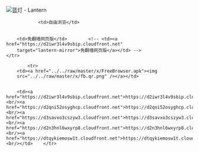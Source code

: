 

<img src="../../raw/master/x/8e0a2b81.c82003be.LanternYellow2.png" alt="蓝灯 - Lantern"/>
<table>
    <tr>
                
                <td>自由浏览</td>
        
        
        <td>免翻墙网页版</td>        <!-- <td><a href="https://d2iwr3l4v9sbip.cloudfront.net"
        target="lantern-mirror">免翻墙网页版</a></td> -->
    </tr>
    
            <tr>
        <td><a href="../../raw/master/x/FreeBrowser.apk"><img
        src="../../raw/master/x/fb.qr.png" /></a></td>

        
        <td><a href="https://d2iwr3l4v9sbip.cloudfront.net">https://d2iwr3l4v9sbip.cloudfront.net</a><br/><a href="https://d2qni52osyghcp.cloudfront.net">https://d2qni52osyghcp.cloudfront.net</a><br/><a href="https://d3savxo3cszyw3.cloudfront.net">https://d3savxo3cszyw3.cloudfront.net</a><br/><a href="https://d2n3hnl6wxyrp8.cloudfront.net">https://d2n3hnl6wxyrp8.cloudfront.net</a><br/><a href="https://dtqykiemosw1t.cloudfront.net">https://dtqykiemosw1t.cloudfront.net</a><br/></td>    </tr>
</table>
